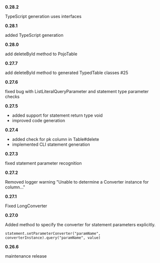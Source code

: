 
**0.28.2**

TypeScript generation uses interfaces


**0.28.1**

added TypeScript generation

**0.28.0**

add deleteById method to PojoTable


**0.27.7**

add deleteById method to generated TypedTable classes #25


**0.27.6**

fixed bug with ListLiteralQueryParameter and statement type parameter checks


**0.27.5**

- added support for statement return type void
- improved code generation


**0.27.4**

- added check for pk column in Table#delete
- implemented CLI statement generation


**0.27.3**

fixed statement parameter recognition


**0.27.2**

Removed logger warning "Unable to determine a Converter instance for column..."


**0.27.1**

Fixed LongConverter


**0.27.0**

Added method to specify the converter for statement parameters explicitly.

```
statement.setParameterConverter("paramName", converterInstance).query("paramName", value)
```

**0.26.6**

maintenance release

